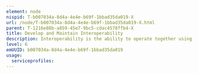 ```yaml
---
element: node
nispid: T-b007034a-8d4a-4e4e-b69f-1bbad35da019-X
url: /node/T-b007034a-8d4a-4e4e-b69f-1bbad35da019-X.html
parent: T-1216e88b-a859-45e7-9bc5-cdac4578ffb4-X
title: Develop and Maintain Interoperability
description: Interoperability is the ability to operate together using harmonized standards, doctrines, procedures and equipment. It is essential to the work with multiple partner for achieving common tactical, operational and strategic objectives. Interoperability can occur in various organisational environments. Based on ISO 14258, interoperation occurs between two (or more) entities in one of the following ways  integrated, unified or federated. The federated situation is the most probable scenario for full interoperability because in many situations it is the most efficient (economically feasible) solution to work together with multiple partners.
level: 6
emUUID: b007034a-8d4a-4e4e-b69f-1bbad35da019
usage:
  serviceprofiles:
---
```

